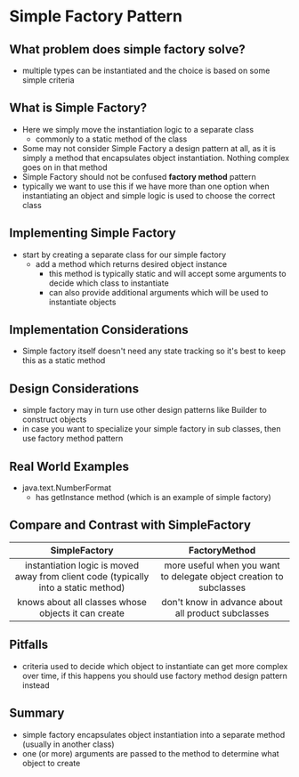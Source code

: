 # Simple Factory Pattern

## What problem does simple factory solve?
* multiple types can be instantiated and the choice is based on some simple criteria

## What is Simple Factory?
* Here we simply move the instantiation logic to a separate class
    * commonly to a static method of the class
* Some may not consider Simple Factory a design pattern at all, as it is simply a method that encapsulates
object instantiation. Nothing complex goes on in that method
* Simple Factory should not be confused **factory method** pattern
* typically we want to use this if we have more than one option when instantiating an object and simple logic is
used to choose the correct class

## Implementing Simple Factory
* start by creating a separate class for our simple factory
    * add a method which returns desired object instance
        * this method is typically static and will accept some arguments to decide which class to instantiate
        * can also provide additional arguments which will be used to instantiate objects

## Implementation Considerations
* Simple factory itself doesn't need any state tracking so it's best to keep this as a static method

## Design Considerations
* simple factory may in turn use other design patterns like Builder to construct objects
* in case you want to specialize your simple factory in sub classes, then use factory method pattern

## Real World Examples
* java.text.NumberFormat
    * has getInstance method (which is an example of simple factory)

## Compare and Contrast with SimpleFactory
SimpleFactory | FactoryMethod
:---:|:---:
instantiation logic is moved away from client code (typically into a static method) | more useful when you want to delegate object creation to subclasses
knows about all classes whose objects it can create | don't know in advance about all product subclasses

## Pitfalls
* criteria used to decide which object to instantiate can get more complex over time, if this happens you should use
factory method design pattern instead

## Summary
* simple factory encapsulates object instantiation into a separate method (usually in another class)
* one (or more) arguments are passed to the method to determine what object to create